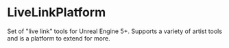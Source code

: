 # LiveLinkPlatform
Set of "live link" tools for Unreal Engine 5+. Supports a variety of artist tools and is a platform to extend for more.
